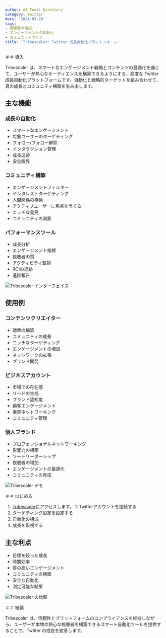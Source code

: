 ```yaml
---
author: AI Tools Directory
category: Twitter
date: '2024-03-20'
tags:
- 視聴者の増加
- エンゲージメントの自動化
- コミュニティづくり
title: 'Tribescaler: Twitter 成長自動化プラットフォーム'
---
```


＃＃ 導入

Tribescaler は、スマートなエンゲージメント戦略とコンテンツの最適化を通じて、ユーザーが熱心なオーディエンスを構築できるようにする、高度な Twitter 成長自動化プラットフォームです。自動化と戦略的ターゲットを組み合わせて、真の成長とコミュニティ構築を生み出します。

## 主な機能

### 成長の自動化
- スマートなエンゲージメント
- 対象ユーザーのターゲティング
- フォロー/フォロー解除
- インタラクション管理
- 成長追跡
- 安全限界

### コミュニティ構築
- エンゲージメントフィルター
- インタレストターゲティング
- 人間関係の構築
- アクティブユーザーに焦点を当てる
- ニッチな発見
- コミュニティの洞察

### パフォーマンスツール
- 成長分析
- エンゲージメント指標
- 視聴者の質
- アクティビティ監視
- ROIの追跡
- 進捗報告

![Tribescaler インターフェイス](/imgs/tribescaler/interface.jpg)

## 使用例

### コンテンツクリエイター
- 聴衆の構築
- コミュニティの成長
- ニッチなターゲティング
- エンゲージメントの増加
- ネットワークの拡張
- ブランド開発

### ビジネスアカウント
- 市場での存在感
- リードの生成
- ブランド認知度
- 顧客エンゲージメント
- 業界ネットワーキング
- コミュニティ管理

### 個人ブランド
- プロフェッショナルネットワーキング
- 影響力の構築
- ソートリーダーシップ
- 視聴者の増加
- エンゲージメントの最適化
- コミュニティの育成

![Tribescaler デモ](/imgs/tribescaler/demo.jpg)

＃＃ はじめる

1. [Tribescaler](https://tribescaler.com)にアクセスします。
2.Twitterアカウントを接続する
3. ターゲティング設定を設定する
4. 自動化の構成
5. 成長を監視する

## 主な利点

- 目標を絞った成長
- 時間効率
- 質の高いエンゲージメント
- コミュニティの構築
- 安全な自動化
- 測定可能な結果

![Tribescaler の比較](/imgs/tribescaler/comparison.jpg)

＃＃ 結論

Tribescaler は、信頼性とプラットフォームのコンプライアンスを維持しながら、ユーザーが本物の熱心な視聴者を構築できるスマート自動化ツールを提供することで、Twitter の成長を変革します。